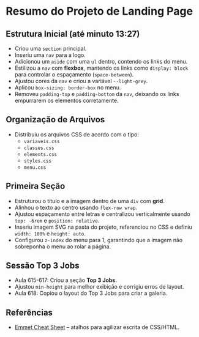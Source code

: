 # Resumo do Projeto de Landing Page

## Estrutura Inicial (até minuto 13:27)
- Criou uma `section` principal.
- Inseriu uma `nav` para a logo.
- Adicionou um `aside` com uma `ul` dentro, contendo os links do menu.
- Estilizou a `nav` com **flexbox**, mantendo os links como `display: block` para controlar o espaçamento (`space-between`).
- Ajustou cores da `nav` e criou a variável `--light-grey`.
- Aplicou `box-sizing: border-box` no menu.
- Removeu `padding-top` e `padding-bottom` da `nav`, deixando os links empurrarem os elementos corretamente.

## Organização de Arquivos
- Distribuiu os arquivos CSS de acordo com o tipo:
  - `variaveis.css`
  - `classes.css`
  - `elements.css`
  - `styles.css`
  - `menu.css`

## Primeira Seção
- Estruturou o título e a imagem dentro de uma `div` com **grid**.
- Alinhou o texto ao centro usando `flex-row wrap`.
- Ajustou espaçamento entre letras e centralizou verticalmente usando `top: -6rem` e `position: relative`.
- Inseriu imagem SVG na pasta do projeto, referenciou no CSS e definiu `width: 100%` e `height: auto`.
- Configurou `z-index` do menu para 1, garantindo que a imagem não sobreponha o menu ao rolar a página.

## Sessão Top 3 Jobs
- Aula 615-617: Criou a seção **Top 3 Jobs**.
- Ajustou `min-height` para melhor exibição e corrigiu erros de layout.
- Aula 618: Copiou o layout do Top 3 Jobs para criar a galeria.

## Referências
- [Emmet Cheat Sheet](https://docs.emmet.io/cheat-sheet/) – atalhos para agilizar escrita de CSS/HTML.
